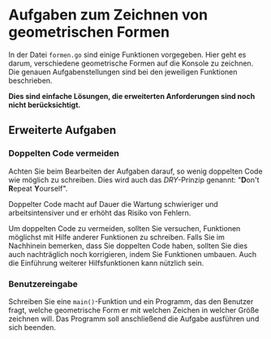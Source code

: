 # Aufgaben zum Zeichnen von geometrischen Formen

In der Datei `formen.go` sind einige Funktionen vorgegeben.
Hier geht es darum, verschiedene geometrische Formen auf die Konsole zu zeichnen.
Die genauen Aufgabenstellungen sind bei den jeweiligen Funktionen beschrieben.

**Dies sind einfache Lösungen, die erweiterten Anforderungen sind noch nicht berücksichtigt.**

## Erweiterte Aufgaben

### Doppelten Code vermeiden

Achten Sie beim Bearbeiten der Aufgaben darauf, so wenig doppelten Code wie möglich
zu schreiben. Dies wird auch das *DRY*-Prinzip genannt:
"**D**on't  **R**epeat **Y**ourself".

Doppelter Code macht auf Dauer die Wartung schwieriger und arbeitsintensiver und
er erhöht das Risiko von Fehlern.

Um doppelten Code zu vermeiden, sollten Sie versuchen,
Funktionen möglichst mit Hilfe anderer Funktionen zu schreiben.
Falls Sie im Nachhinein bemerken, dass Sie doppelten Code haben,
sollten Sie dies auch nachträglich noch korrigieren, indem Sie Funktionen umbauen.
Auch die Einführung weiterer Hilfsfunktionen kann nützlich sein.

### Benutzereingabe

Schreiben Sie eine `main()`-Funktion und ein Programm, das den Benutzer fragt,
welche geometrische Form er mit welchen Zeichen in welcher Größe zeichnen will.
Das Programm soll anschließend die Aufgabe ausführen und sich beenden.
